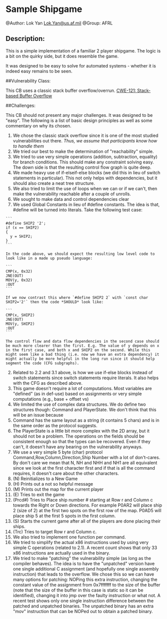 # Sample Shipgame

@Author: Lok Yan <Lok.Yan@us.af.mil>
@Group: AFRL

## Description:

This is a simple implementation of a familiar 2 player shipgame. The logic is a bit on the quirky side, but it does resemble the game.

It was designed to be easy to solve for automated systems - whether it is indeed easy remains to be seen.

##Vulnerability Class: 

This CB uses a classic stack buffer overflow/overrun. [CWE-121: Stack-based Buffer Overflow](http://cwe.mitre.org/data/definitions/121.html)

##Challenges: 

This CB should not present any major challenges. It was designed to be "easy". The following is a list of basic design principles as well as some commentary on why its chosen.

1. We chose the classic stack overflow since it is one of the most studied vulnerabilities out there. *Thus, we assume that participants know how to handle them* 
2. We tried our best to make the determination of "reachability" simple.
  1. We tried to use very simple operations (addition, subtraction, equality) for branch conditions. This should make any constraint solving easy. The down side is that the resulting control flow graph is quite deep.
  2. We made heavy use of if-elseif-else blocks (we did this in lieu of switch statements in particular). This not only helps with dependencies, but it should also create a neat tree structure.
  3. We also tried to limit the use of loops when we can or if we can't, then make the vulnerability reachable after a couple of unrolls.
3. We sought to make data and control dependencies clear
  1. We used Global Constants in lieu of #define constants. The idea is that, #define will be turned into literals. Take the following test case:

    ```
    #define SHIP2 '2';
    if (x == SHIP2)
    {
      y = SHIP2;
    }
    ```

    In the code above, we should expect the resulting low level code to look like in a made up pseudo language:

    ```
    CMP(x, 0x32)
    JNE(OUT)
    MOV(y, 0x32)
    :OUT
    ```

    If we now contrast this where `#define SHIP2 2` with `const char SHIP2='2'` then the code *SHOULD* look like:

    ```
    CMP(x, SHIP2)
    JNE(OUT)
    MOV(y, SHIP2)
    :OUT
    ```

    The control flow and data flow dependencies in the second case should be much more clearer than the first. E.g. The value of y depends on x in the first case, and both x and SHIP2 on the second. While this might seem like a bad thing (i.e. now we have an extra dependency) it might actually be more helpful in the long run since it should help segment the code (CFG subgraphs). 

  2. Related to 2.2 and 3.1 above, is how we use if-else blocks instead of switch statements since switch statements require literals. It also helps with the CFG as described above.
  3. This game doesn't require a lot of computations. Most variables are "defined" (as in def-use) based on assignments or very simple computations (e.g., base + offset vs)
4. We limited the use of complex data structures. We do define two structures though: Command and PlayerState. We don't think that this will be an issue because
  1. Command has the same layout as a string (it contains 5 chars) and is in the same order as the protocol suggests. 
  2. The PlayerState is a little bit more complex with the 2D array, but it should not be a problem. The operations on the fields should be consistent enough so that the types can be recovered. Even if they can't, it doesn't have any bearing on the vulnerability anyways.
5. We use a very simple 5 byte (char) protocol Command,Row,Column,Direction,Ship Number with a lot of don't-cares. By don't care we mean that N, NH and NHH and NH1 are all equivalent since we look at the first character first and if that is all the command requires, it doesn't care about the other characters.
  1. (N) Reinitializes to a New Game
  2. (H) Prints out a not so helpful message
  3. (M) Prints out the map for the current player
  4. (E) Tries to exit the game
  5. (Prcd#) Tries to Place ship number # starting at Row r and Column c towards the Right or Down directions. For example P0AR2 will place ship 2 (size of 2) at the first two spots on the first row of the map. P0AD5 will place ship 5 at the first 5 spots in the first column.
  6. (S) Starts the current game after all of the players are done placing their ships.
  7. (Trc) Tries to target Row r and Column c. 
6. We also tried to implement one function per command.
7. We tried to simplify the actual x86 instructions used by using very simple C operations (related to 2.1). A recent count shows that only 33 x86 instructions are actually used in the binary.
8. We tried to make "patching" the vulnerability simple (as long as the compiler behaves). The idea is to have the "unpatched" version have one single additional C assignment (and hopefully one single assembly instruction) that leads to the overflow. We chose this so we can have many options for patching: NOPing this extra instruction, changing the constant value of the assignment from 0x7fffffff to the size of the buffer (note that the size of the buffer in this case is static so it can be identified), changing it into jmp over the faulty instruction or what not. A recent test shows only one single instruction difference between the patched and unpatched binaries. The unpatched binary has an extra "mov" instruction that can be NOPed out to obtain a patched binary.

